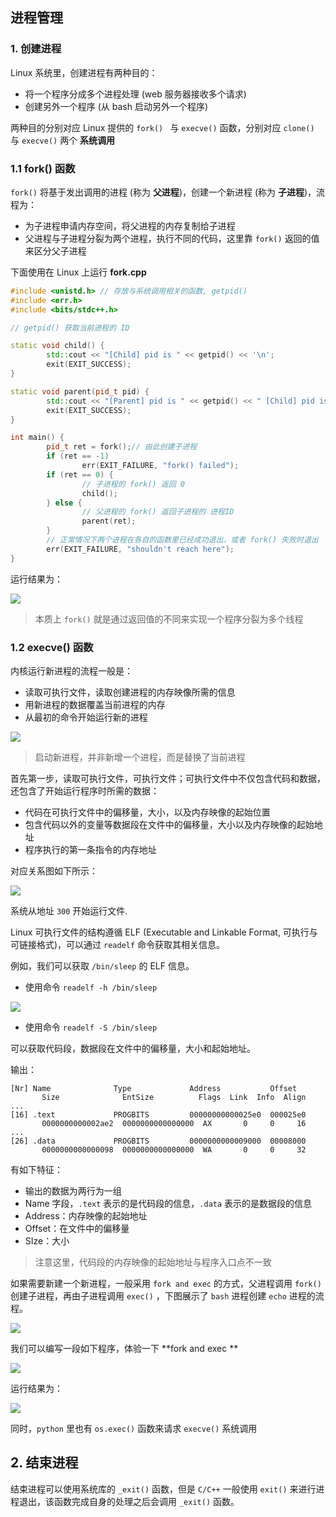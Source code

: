 ## 进程管理

### 1. 创建进程

Linux 系统里，创建进程有两种目的：

* 将一个程序分成多个进程处理 (web 服务器接收多个请求)
* 创建另外一个程序 (从 bash 启动另外一个程序)

两种目的分别对应 Linux 提供的 `fork() ` 与 `execve()` 函数，分别对应 `clone()` 与 `execve()` 两个 **系统调用**

### 1.1 fork() 函数

`fork()` 将基于发出调用的进程 (称为 **父进程**)，创建一个新进程 (称为 **子进程**)，流程为：

* 为子进程申请内存空间，将父进程的内存复制给子进程
* 父进程与子进程分裂为两个进程，执行不同的代码，这里靠 `fork()` 返回的值来区分父子进程

下面使用在 Linux 上运行 **fork.cpp**

```c++
#include <unistd.h> // 存放与系统调用相关的函数, getpid()
#include <err.h>  
#include <bits/stdc++.h>

// getpid() 获取当前进程的 ID

static void child() {
        std::cout << "[Child] pid is " << getpid() << '\n';
        exit(EXIT_SUCCESS);
}

static void parent(pid_t pid) {
        std::cout << "[Parent] pid is " << getpid() << " [Child] pid is " << pid << '\n';
        exit(EXIT_SUCCESS);
}

int main() {
        pid_t ret = fork();// 由此创建子进程
        if (ret == -1)
                err(EXIT_FAILURE, "fork() failed");
        if (ret == 0) {
            	// 子进程的 fork() 返回 0
                child();
        } else {
            	// 父进程的 fork() 返回子进程的 进程ID
                parent(ret);
        }
    	// 正常情况下两个进程在各自的函数里已经成功退出，或者 fork() 失败时退出
        err(EXIT_FAILURE, "shouldn't reach here");
}
```

运行结果为：

![](https://pic.imgdb.cn/item/65d605249f345e8d0360a7c9.jpg)

> 本质上 `fork()` 就是通过返回值的不同来实现一个程序分裂为多个线程

### 1.2 execve() 函数

内核运行新进程的流程一般是：

* 读取可执行文件，读取创建进程的内存映像所需的信息
* 用新进程的数据覆盖当前进程的内存
* 从最初的命令开始运行新的进程

![](https://pic.imgdb.cn/item/65d6090e9f345e8d036f063a.jpg)

> 启动新进程，并非新增一个进程，而是替换了当前进程

首先第一步，读取可执行文件，可执行文件；可执行文件中不仅包含代码和数据，还包含了开始运行程序时所需的数据：

* 代码在可执行文件中的偏移量，大小，以及内存映像的起始位置
* 包含代码以外的变量等数据段在文件中的偏移量，大小以及内存映像的起始地址
* 程序执行的第一条指令的内存地址

对应关系图如下所示：

![](https://pic.imgdb.cn/item/65d610fd9f345e8d038c255f.jpg)

系统从地址 `300` 开始运行文件.

Linux 可执行文件的结构遵循 ELF (Executable and Linkable Format, 可执行与可链接格式)，可以通过 `readelf` 命令获取其相关信息。

例如，我们可以获取 `/bin/sleep` 的 ELF 信息。

* 使用命令 `readelf -h /bin/sleep`

![](https://pic.imgdb.cn/item/65d612b39f345e8d03923d3b.jpg)

* 使用命令 `readelf -S /bin/sleep` 

可以获取代码段，数据段在文件中的偏移量，大小和起始地址。

输出：

```
[Nr] Name              Type             Address           Offset
       Size              EntSize          Flags  Link  Info  Align
...
[16] .text             PROGBITS         00000000000025e0  000025e0
       0000000000002ae2  0000000000000000  AX       0     0     16
...
[26] .data             PROGBITS         0000000000009000  00008000
       0000000000000098  0000000000000000  WA       0     0     32
```

有如下特征：

* 输出的数据为两行为一组
* Name 字段，`.text` 表示的是代码段的信息，`.data` 表示的是数据段的信息
* Address：内存映像的起始地址
* Offset：在文件中的偏移量
* SIze：大小

> 注意这里，代码段的内存映像的起始地址与程序入口点不一致

如果需要新建一个新进程，一般采用 `fork and exec` 的方式，父进程调用 `fork()` 创建子进程，再由子进程调用 `exec()` ，下图展示了 `bash` 进程创建 `echo` 进程的流程。

![](https://pic.imgdb.cn/item/65d61dcb9f345e8d03b9b57c.jpg)

我们可以编写一段如下程序，体验一下 **fork and exec **

![](https://pic.imgdb.cn/item/65d621f49f345e8d03c9c6fc.jpg)

运行结果为：

![](https://pic.imgdb.cn/item/65d6221d9f345e8d03ca4e90.jpg)

同时，`python` 里也有 `os.exec()` 函数来请求 `execve()` 系统调用

## 2. 结束进程

结束进程可以使用系统库的 `_exit()` 函数，但是 `C/C++` 一般使用 `exit()` 来进行进程退出，该函数完成自身的处理之后会调用 `_exit()` 函数。

